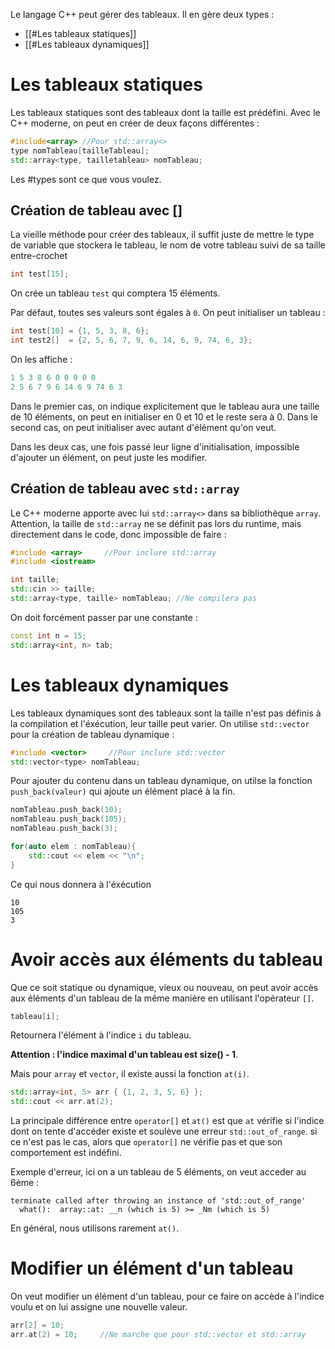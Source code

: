 Le langage C++ peut gérer des tableaux. Il en gère deux types :
- [[#Les tableaux statiques]]
- [[#Les tableaux dynamiques]]

# Les tableaux statiques

Les tableaux statiques sont des tableaux dont la taille est prédéfini.
Avec le C++ moderne, on peut en créer de deux façons différentes :
```cpp
#include<array> //Pour std::array<>
type nomTableau[tailleTableau];
std::array<type, tailletableau> nomTableau;
```

Les #types sont ce que vous voulez.

## Création de tableau avec []

La vieille méthode pour créer des tableaux, il suffit juste de mettre le type de variable que stockera le tableau, le nom de votre tableau suivi de sa taille entre-crochet
```cpp
int test[15];
```
On crée un tableau ``test`` qui comptera 15 éléments.

Par défaut, toutes ses valeurs sont égales à ``0``.
On peut initialiser un tableau :
```cpp
int test[10] = {1, 5, 3, 8, 6};
int test2[]  = {2, 5, 6, 7, 9, 6, 14, 6, 9, 74, 6, 3};
```

On les affiche : 
```cpp
1 5 3 8 6 0 0 0 0 0
2 5 6 7 9 6 14 6 9 74 6 3
```


Dans le premier cas, on indique explicitement que le tableau aura une taille de 10 éléments, on peut en initialiser en 0 et 10 et le reste sera à 0.
Dans le second cas, on peut initialiser avec autant d'élément qu'on veut.

Dans les deux cas, une fois passé leur ligne d'initialisation, impossible d'ajouter un élément, on peut juste les modifier.

## Création de tableau avec ``std::array``

Le C++ moderne apporte avec lui ``std::array<>`` dans sa bibliothèque ``array``.
Attention, la taille de ``std::array`` ne se définit pas lors du runtime, mais directement dans le code, donc impossible de faire : 
```cpp
#include <array>     //Pour inclure std::array
#include <iostream>

int taille;
std::cin >> taille;
std::array<type, taille> nomTableau; //Ne compilera pas
```

On doit forcément passer par une constante :
```cpp
const int n = 15;
std::array<int, n> tab;
```



# Les tableaux dynamiques

Les tableaux dynamiques sont des tableaux sont la taille n'est pas définis à la compilation et l'éxécution, leur taille peut varier.
On utilise ``std::vector`` pour la création de tableau dynamique :
```cpp
#include <vector>     //Pour inclure std::vector
std::vector<type> nomTableau;
```

Pour ajouter du  contenu dans un tableau dynamique, on utilse la fonction ``push_back(valeur)`` qui ajoute un élément placé à la fin.
```cpp
nomTableau.push_back(10);
nomTableau.push_back(105);
nomTableau.push_back(3);

for(auto elem : nomTableau){
	std::cout << elem << "\n";
}
```

Ce qui nous donnera à l'éxécution 
```
10
105
3
```

# Avoir accès aux éléments du tableau
Que ce soit statique ou dynamique, vieux ou nouveau, on peut avoir accès aux éléments d'un tableau de la même manière en utilisant l'opérateur ``[]``.
```cpp
tableau[i];
```
Retournera l'élément à l'indice ``i`` du tableau.

**Attention : l'indice maximal d'un tableau est size() - 1**.

Mais pour ``array`` et ``vector``, il existe aussi la fonction ``at(i)``.
```cpp
std::array<int, 5> arr { {1, 2, 3, 5, 6} };
std::cout << arr.at(2);
```

La principale différence entre ``operator[]`` et ``at()`` est que ``at`` vérifie si l'indice dont on tente d'accéder existe et soulève une erreur ``std::out_of_range``.
si ce n'est pas le cas, alors que ``operator[]`` ne vérifie pas et que son comportement est indéfini.

Exemple d'erreur, ici on a un tableau de 5 éléments, on veut acceder au 6ème :
```
terminate called after throwing an instance of 'std::out_of_range'
  what():  array::at: __n (which is 5) >= _Nm (which is 5)
```

En général, nous utilisons rarement ``at()``.

# Modifier un élément d'un tableau

On veut modifier un élément d'un tableau, pour ce faire on accède à l'indice voulu et on lui assigne une nouvelle valeur.
```cpp
arr[2] = 10;
arr.at(2) = 10;     //Ne marche que pour std::vector et std::array
```


